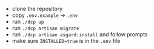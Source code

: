 * clone the repository
* copy `.env.example` -> `.env`
* run `./dcp up`
* run `./dcp artisan migrate`
* run `./dcp artisan asgard:install` and follow prompts
* make sure `INSTALLED=true` is in the `.env` file

